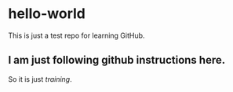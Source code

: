 # hello-world
This is just a test repo for learning GitHub.
## I am just following github instructions here. 
So it is just *training*.
